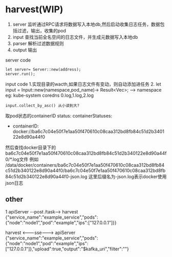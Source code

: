# harvest(WIP)


1. server 监听通过RPC请求将数据写入本地db,然后启动收集日志任务，数据包括过滤，输出，收集的pod
2. input 查找当前全名空间的日志文件，并生成元数据写入本地db
3. parser 解析过滤数据规则
4. output 输出


server code

    let server= Server::new(address);
    server.run();


input code
1.实现目录的wacth,如果日志文件有变动，则自动添加进任务
2.
let input = Input::new(namespace,pod_name)-> Result<Vec<Row>>; --> namespace eg: kube-system coredns 0.log,1.log,2.log

    input.collect_by_asc() 从小读到大?


取pod状态的containerID
status:
containerStatuses:
- containerID: docker://ba6c7c04e50f7e1aa50f470610c08caa312bd8fb84c51d2b340122e8d90a44f0

然后查找docker目录下的ba6c7c04e50f7e1aa50f470610c08caa312bd8fb84c51d2b340122e8d90a44f0/*.log文件
例如 /data/docker/containers/ba6c7c04e50f7e1aa50f470610c08caa312bd8fb84c51d2b340122e8d90a44f0/ba6c7c04e50f7e1aa50f470610c08caa312bd8fb84c51d2b340122e8d90a44f0-json.log
这里后缀名为-json.log表示docker使用json日志



## other
1 apiServer --post /task--> harvest {"service_name":"example_service","pods":{"node":"node1","pod":"example","ips":["127.0.0.1"]}}



harvest <---sse---> apiServer {"service_name":"example_service","pods":{"node":"node1","pod":"example","ips":["127.0.0.1"]},"upload":true,"output":"$kafka_uri","filter":""}
